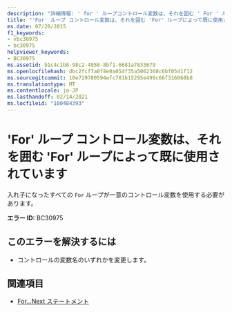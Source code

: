 ```yaml
---
description: "詳細情報: ' for ' ループコントロール変数は、それを囲む ' For ' ループによって既に使用されています"
title: "'For' ループ コントロール変数は、それを囲む 'For' ループによって既に使用されています"
ms.date: 07/20/2015
f1_keywords:
- vbc30975
- bc30975
helpviewer_keywords:
- BC30975
ms.assetid: b1c4c1b8-98c2-4958-8bf1-6681a7833679
ms.openlocfilehash: dbc2fcf7a0f8e0a05df35a5062368c6bf0541f12
ms.sourcegitcommit: 10e719780594efc781b15295e499c66f316068b8
ms.translationtype: MT
ms.contentlocale: ja-JP
ms.lasthandoff: 02/14/2021
ms.locfileid: "100484393"
---
```

# <a name="for-loop-control-variable-already-in-use-by-an-enclosing-for-loop"></a>'For' ループ コントロール変数は、それを囲む 'For' ループによって既に使用されています

入れ子になったすべての `For` ループが一意のコントロール変数を使用する必要があります。  
  
 **エラー ID:** BC30975  
  
## <a name="to-correct-this-error"></a>このエラーを解決するには  
  
- コントロールの変数名のいずれかを変更します。  
  
## <a name="see-also"></a>関連項目

- [For...Next ステートメント](../language-reference/statements/for-next-statement.md)
